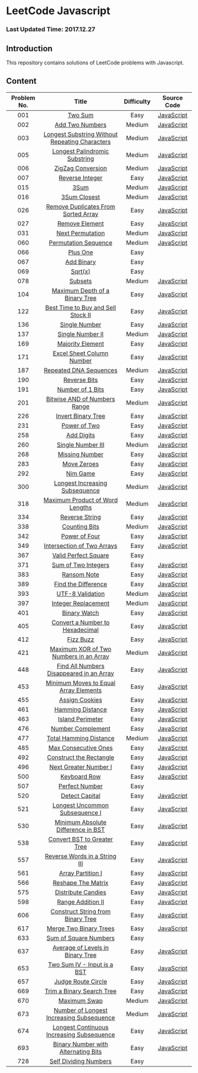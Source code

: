 # LeetCode Javascript

### Last Updated Time: 2017.12.27

## Introduction

This repository contains solutions of LeetCode problems with Javascript.

## Content

|Problem No. |Title| Difficulty|Source Code|
|:---:|:---:|:---:|:---:|
|001|[Two Sum](https://leetcode.com/problems/two-sum/)|Easy|[JavaScript](/Algorithms/001%20-%20Two%20Sum/TwoSum.js)|
|002|[Add Two Numbers](https://leetcode.com/problems/add-two-numbers/)|Medium|[JavaScript](/Algorithms/002%20-%20Add%20Two%20Numbers/AddTwoNumbers.js)|
|003|[Longest Substring Without Repeating Characters](https://leetcode.com/problems/longest-substring-without-repeating-characters/)|Medium|[JavaScript](/Algorithms/003%20-%20Longest%20Substring%20Without%20Repeating%20Characters/LongestSubstringWithoutRepeartingCharacters.js)|
|005|[Longest Palindromic Substring](https://leetcode.com/problems/longest-palindromic-substring/)|Medium|[JavaScript](/Algorithms/005%20-%20Longest%20Palindromic%20Substring/LongestPalindromicSubstring.js)|
|006|[ZigZag Conversion](https://leetcode.com/problems/zigzag-conversion/)|Medium|[JavaScript](/Algorithms/006%20-%20ZigZag%20Conversion/ZigZagConversion.js)|
|007|[Reverse Integer](https://leetcode.com/problems/reverse-integer/)|Easy|[JavaScript](/Algorithms/007%20-%20Reverse%20Integer/ReverseInteger.js)|
|015|[3Sum](https://leetcode.com/problems/3sum/)|Medium|[JavaScript](/Algorithms/015%20-%203Sum/3Sum.js)|
|016|[3Sum Closest](https://leetcode.com/problems/3sum-closest/)|Medium|[JavaScript](/Algorithms/016%20-%203Sum%20Closest/3SumClosest.js)|
|026|[Remove Duplicates From Sorted Array](https://leetcode.com/problems/remove-duplicates-from-sorted-array/)|Easy|[JavaScript](/Algorithms/026%20-%20Remove%20Duplicates%20From%20Sorted%20Array/RemoveDuplicatesFromSortedArray.js)|
|027|[Remove Element](https://leetcode.com/problems/remove-element/)|Easy|[JavaScript](/Algorithms/027%20-%20Remove%20Element/RemoveElement.js)|
|031|[Next Permutation](https://leetcode.com/problems/next-permutation/)|Medium|[JavaScript](/Algorithms/031%20-%20Next%20Permutation/NextPermutation.js)|
|060|[Permutation Sequence](https://leetcode.com/problems/permutation-sequence/)|Medium|[JavaScript](/Algorithms/060%20-%20Permutation%20Sequence/PermutationSequence.js)|
|066|[Plus One](https://leetcode.com/problems/plus-one/)|Easy||
|067|[Add Binary](https://leetcode.com/problems/add-binary/)|Easy||
|069|[Sqrt(x)](https://leetcode.com/problems/sqrtx/)|Easy||
|078|[Subsets](https://leetcode.com/problems/subsets/)|Medium|[JavaScript](/Algorithms/078%20-%20Subsets/Subsets.js)|
|104|[Maximum Depth of a Binary Tree](https://leetcode.com/problems/maximum-depth-of-binary-tree/)|Easy|[JavaScript](/Algorithms/104%20-%20Maximum%20Depth%20of%20Binary%20Tree/MaximumDepthOfBinaryTree.js)|
|122|[Best Time to Buy and Sell Stock II](https://leetcode.com/problems/best-time-to-buy-and-sell-stock-ii/)|Easy|[JavaScript](/Algorithms/122%20-%20Best%20Time%20to%20Buy%20and%20Sell%20Stock%20II/BestTimeToBuyAndSellStockII.js)|
|136|[Single Number](https://leetcode.com/problems/single-number/)|Easy|[JavaScript](/Algorithms/136%20-%20Single%20Number/SingleNumber.js)|
|137|[Single Number II](https://leetcode.com/problems/single-number-ii/)|Medium|[JavaScript](/Algorithms/137%20-%20Single%20Number%20II/SingleNumberII.js)|
|169|[Majority Element](https://leetcode.com/problems/majority-element/)|Easy|[JavaScript](/Algorithms/169%20-%20Majority%20Element/MajorityElement.js)|
|171|[Excel Sheet Column Number](https://leetcode.com/problems/excel-sheet-column-number/)|Easy|[JavaScript](/Algorithms/171%20-%20Excel%20Sheet%20Column%20Number/ExcelSheetColumnNumber.js)|
|187|[Repeated DNA Sequences](https://leetcode.com/problems/repeated-dna-sequences/)|Medium|[JavaScript](/Algorithms/187%20-%20Repeated%20DNA%20Sequences/RepeatedDNASequences.js)|
|190|[Reverse Bits](https://leetcode.com/problems/reverse-bits/)|Easy|[JavaScript](/Algorithms/190%20-%20Reverse%20Bits/ReverseBits.js)|
|191|[Number of 1 Bits](https://leetcode.com/problems/number-of-1-bits/)|Easy|[JavaScript](/Algorithms/191%20-%20Number%20of%201%20Bits/NumberOf1Bits.js)|
|201|[Bitwise AND of Numbers Range](https://leetcode.com/problems/bitwise-and-of-numbers-range/)|Medium|[JavaScript](/Algorithms/201%20-%20Bitwise%20AND%20of%20Number%20Range/BitwiseANDOfNumbersRange.js)|
|226|[Invert Binary Tree](https://leetcode.com/problems/invert-binary-tree/)|Easy|[JavaScript](/Algorithms/226%20-%20Invert%20Binary%20Tree/InvertBinaryTree.js)|
|231|[Power of Two](https://leetcode.com/problems/power-of-two/)|Easy|[JavaScript](Algorithms/231%20-%20Power%20of%20Two/PowerOfTwo.js)|
|258|[Add Digits](https://leetcode.com/problems/add-digits/)|Easy|[JavaScript](/Algorithms/258%20-%20Add%20Digits/AddDigits.js)|
|260|[Single Number III](https://leetcode.com/problems/single-number-iii/)|Medium|[JavaScript](/Algorithms/260%20-%20Single%20Number%20III/SingleNumberIII.js)|
|268|[Missing Number](https://leetcode.com/problems/missing-number/)|Easy|[JavaScript](/Algorithms/268%20-%20Missing%20Number/MissingNumber.js)|
|283|[Move Zeroes](https://leetcode.com/problems/move-zeroes/)|Easy|[JavaScript](/Algorithms/283%20-%20Move%20Zeroes/MoveZeroes.js)|
|292|[Nim Game](https://leetcode.com/problems/nim-game/)|Easy|[JavaScript](/Algorithms/292%20-%20Nim%20Game/NimGame.js)|
|300|[Longest Increasing Subsequence](https://leetcode.com/problems/longest-increasing-subsequence/)|Medium|[JavaScript](/Algorithms/300%20-%20Longest%20Increasing%20Subsequence/LongestIncreasingSubsequence.js)|
|318|[Maximum Product of Word Lengths](https://leetcode.com/problems/maximum-product-of-word-lengths/)|Medium|[JavaScript](/Algorithms/318%20-%20Maximum%20Product%20of%20Word%20Lengths/MaximumProductofWordLengths.js)|
|334|[Reverse String](https://leetcode.com/problems/reverse-string/)|Easy|[JavaScript](/Algorithms/334%20-%20Reverse%20String/ReverseString.js)|
|338|[Counting Bits](https://leetcode.com/problems/counting-bits/)|Medium|[JavaScript](/Algorithms/338%20-%20Counting%20Bits/CountBits.js)|
|342|[Power of Four](https://leetcode.com/problems/power-of-four/)|Easy|[JavaScript](/Algorithms/342%20-%20Power%20of%20Four/PowerOfFour.js)|
|349|[Intersection of Two Arrays](https://leetcode.com/problems/intersection-of-two-arrays/)|Easy|[JavaScript](/Algorithms/349%20-%20Intersection%20of%20Two%20Arrays/IntersectionOfTwoArrays.js)|
|367|[Valid Perfect Square](https://leetcode.com/problems/valid-perfect-square/)|Easy||
|371|[Sum of Two Integers](https://leetcode.com/problems/sum-of-two-integers/)|Easy|[JavaScript](/Algorithms/371%20-%20Sum%20of%20Two%20Integers/SumOfTwoIntegers.js)|
|383|[Ransom Note](https://leetcode.com/problems/ransom-note/)|Easy|[JavaScript](/Algorithms/383%20-%20Ransom%20Note/RansomNote.js)|
|389|[Find the Difference](https://leetcode.com/problems/find-the-difference/)|Easy|[JavaScript](/Algorithms/389%20-%20Find%20the%20Difference/FindTheDifference.js)|
|393|[UTF-8 Validation](https://leetcode.com/problems/utf-8-validation/)|Medium|[JavaScript](/Algorithms/393%20-%20UTF-8%20Validation/UTF8Validation.js)|
|397|[Integer Replacement](https://leetcode.com/problems/integer-replacement/)|Medium|[JavaScript](/Algorithms/397%20-%20Integer%20Replacement/IntegerReplacement.js)|
|401|[Binary Watch](https://leetcode.com/problems/binary-watch/)|Easy|[JavaScript](/Algorithms/401%20-%20Binary%20Watch/BinaryWatch.js)|
|405|[Convert a Number to Hexadecimal](https://leetcode.com/problems/convert-a-number-to-hexadecimal/)|Easy|[JavaScript](/Algorithms/405%20-%20Convert%20a%20Number%20to%20Hexadecimal/ConvertANumberToHexadecimal.js)|
|412|[Fizz Buzz](https://leetcode.com/problems/fizz-buzz/)|Easy|[JavaScript](/Algorithms/412%20-%20Fizz%20Buzz/FizzBuzz.js)|
|421|[Maximum XOR of Two Numbers in an Array](https://leetcode.com/problems/maximum-xor-of-two-numbers-in-an-array/)|Medium|[JavaScript](/Algorithms/421%20-%20Maximum%20XOR%20of%20Two%20Numbers%20in%20an%20Array/MaximumXorOfTwoNumbersInAnArray.js)|
|448|[Find All Numbers Disappeared in an Array](https://leetcode.com/problems/find-all-numbers-disappeared-in-an-array/)|Easy|[JavaScript](/Algorithms/448%20-%20Find%20All%20Numbers%20Disappeared%20in%20an%20Array/FindAllNumbersDisappearedInAnArray.js)|
|453|[Minimum Moves to Equal Array Elements](https://leetcode.com/problems/minimum-moves-to-equal-array-elements/)|Easy|[JavaScript](/Algorithms/453%20-%20Minimum%20Moves%20to%20Equal%20Array%20Element/MinimumMovesToEqualArrayElement.js)|
|455|[Assign Cookies](https://leetcode.com/problems/assign-cookies/)|Easy|[JavaScript](/Algorithms/455%20-%20Assign%20Cookies/AssignCookies.js)|
|461|[Hamming Distance](https://leetcode.com/problems/hamming-distance/)|Easy|[JavaScript](/Algorithms/461%20-%20Hamming%20Distance/HammingDistance.js)|
|463|[Island Perimeter](https://leetcode.com/problems/island-perimeter/)|Easy|[JavaScript](/Algorithms/463%20-%20Island%20Perimeter/IslandPerimeter.js)|
|476|[Number Complement](https://leetcode.com/problems/number-complement/)|Easy|[JavaScript](/Algorithms/476%20-%20Number%20Complement/NumberComplement.js)|
|477|[Total Hamming Distance](https://leetcode.com/problems/total-hamming-distance/)|Medium|[JavaScript](/Algorithms/477%20-%20Total%20Hamming%20Distance/TotalHammingDistance.js)|
|485|[Max Consecutive Ones](https://leetcode.com/problems/max-consecutive-ones/)|Easy|[JavaScript](/Algorithms/485%20-%20Max%20Consecutive%20Ones/MaxConsecutiveOnes.js)|
|492|[Construct the Rectangle](https://leetcode.com/problems/construct-the-rectangle/)|Easy|[JavaScript](/Algorithms/492%20-%20Construct%20the%20Rectangle/ConstructTheRectangle.js)|
|496|[Next Greater Number I](https://leetcode.com/problems/next-greater-element-i/)|Easy|[JavaScript](/Algorithms/496%20-%20Next%20Greater%20Element%20I/NextGreaterElementI.js)|
|500|[Keyboard Row](https://leetcode.com/problems/keyboard-row/)|Easy|[JavaScript](/Algorithms/500%20-%20Keyboard%20Row/KeyboardRow.js)|
|507|[Perfect Number](https://leetcode.com/problems/perfect-number/)|Easy||
|520|[Detect Capital](https://leetcode.com/problems/detect-capital/)|Easy|[JavaScript](/Algorithms/520%20-%20Detect%20Capital/DetectCapital.js)|
|521|[Longest Uncommon Subsequence I](https://leetcode.com/problems/longest-uncommon-subsequence-i/)|Easy|[JavaScript](/Algorithms/521%20-%20Longest%20Uncommon%20Subsequence%20I/LongestUncommonSubsequenceI.js)|
|530|[Minimum Absolute Difference in BST](https://leetcode.com/problems/minimum-absolute-difference-in-bst/)|Easy|[JavaScript](/Algorithms/530%20-%20Minimum%20Absolute%20Difference%20in%20BST/MinimumAbsoluteDifferenceInBST.js)|
|538|[Convert BST to Greater Tree](https://leetcode.com/problems/convert-bst-to-greater-tree/)|Easy|[JavaScript](/Algorithms/538%20-%20Convert%20BST%20to%20Greater%20Tree/ConvertBSTtoGreaterTree.js)|
|557|[Reverse Words in a String III](https://leetcode.com/problems/reverse-words-in-a-string-iii/)|Easy|[JavaScript](/Algorithms/557%20-%20Reverse%20Words%20in%20a%20String%20III/ReverseWordsInAStringIII.js)|
|561|[Array Partition I](https://leetcode.com/problems/array-partition-i/)|Easy|[JavaScript](/Algorithms/561%20-%20Array%20Partition%20I/ArrayPartitionI.js)|
|566|[Reshape The Matrix](https://leetcode.com/problems/reshape-the-matrix/)|Easy|[JavaScript](/Algorithms/566%20-%20Reshape%20the%20Matrix/ReshapeTheMatrix.js)|
|575|[Distribute Candies](https://leetcode.com/problems/distribute-candies/)|Easy|[JavaScript](/Algorithms/575%20-%20Distribute%20Candies/DistributeCandies.js)|
|598|[Range Addition II](https://leetcode.com/problems/range-addition-ii/)|Easy|[JavaScript](/Algorithms/598%20-%20Range%20Addition%20II%20/RangeAdditionII.js)|
|606|[Construct String from Binary Tree](https://leetcode.com/problems/construct-string-from-binary-tree/)|Easy|[JavaScript](/Algorithms/606%20-%20Construct%20String%20from%20Binary%20Tree/ConstructStringFromBinaryTree.js)|
|617|[Merge Two Binary Trees](https://leetcode.com/problems/merge-two-binary-trees/)|Easy|[JavaScript](/Algorithms/617%20-%20Merge%20Two%20Binary%20Trees/MergeTwoBinaryTrees.js)|
|633|[Sum of Square Numbers](https://leetcode.com/problems/sum-of-square-numbers/)|Easy||
|637|[Average of Levels in Binary Tree](https://leetcode.com/problems/average-of-levels-in-binary-tree/)|Easy|[JavaScript](/Algorithms/637%20-%20Average%20of%20Levels%20in%20Binary%20Tree/AverageOfLevelsInBinaryTree.js)|
|653|[Two Sum IV - Input is a BST](https://leetcode.com/problems/two-sum-iv-input-is-a-bst/)|Easy|[JavaScript](/Algorithms/653%20-%20Two%20Sum%20IV%20-%20Input%20is%20a%20BST/TwoSumIV-BST.js)|
|657|[Judge Route Circle](https://leetcode.com/problems/judge-route-circle/)|Easy|[JavaScript](/Algorithms/657%20-%20Judge%20Route%20Circle/JudgeRouteCircle.js)|
|669|[Trim a Binary Search Tree](https://leetcode.com/problems/trim-a-binary-search-tree/)|Easy|[JavaScript](/Algorithms/669%20-%20Trim%20a%20Binary%20Search%20Tree/TrimABinarySearchTree.js)|
|670|[Maximum Swap](https://leetcode.com/problems/maximum-swap/)|Medium|[JavaScript](/Algorithms/670%20-%20Maximum%20Swap/MaximumSwap.js)|
|673|[Number of Longest Increasing Subsequence](https://leetcode.com/problems/number-of-longest-increasing-subsequence/)|Medium|[JavaScript](/Algorithms/673%20-%20Number%20of%20Longest%20Increasing%20Subsequence/NumberOfLongestIncreasingSubsequence.js)|
|674|[Longest Continuous Increasing Subsequence](https://leetcode.com/problems/longest-continuous-increasing-subsequence/)|Easy|[JavaScript](/Algorithms/674%20-%20Longest%20Continuous%20Increasing%20Subsequence/LongestContinuousIncreasingSubsequence.js)|
|693|[Binary Number with Alternating Bits](https://leetcode.com/problems/binary-number-with-alternating-bits/)|Easy|[JavaScript](/Algorithms/693%20-%20Binary%20Number%20with%20Alternating%20Bits/BinaryNumberWithAlternatingBits.js)|
|728|[Self Dividing Numbers](https://leetcode.com/problems/self-dividing-numbers/)|Easy||
